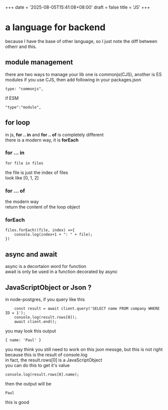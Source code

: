 +++
date = '2025-08-05T15:41:08+08:00'
draft = false
title = 'JS'
+++
# a language for backend
because I have the base of other language, so I just note the diff between otherr and this.  
## module management 
there are two ways to manage your lib
one is commonjs(CJS), another is ES modules
if you use CJS, then add following in your packages.json
```
type: "commonjs",
```
if ESM
```
"type":"module",
```
## for loop
in js, **for .. in** and **for .. of** is completely different  
there is a modern way, it is **forEach**
### for ... in
```
for file in files
```
the file is just the index of files  
look like [0, 1, 2]
### for ... of
the modern way  
return the content of the loop object
### forEach
```
files.forEach((file, index) =>{
    console.log(index+1 + ": " + file);
})
```

## async and await
async is a decortaion word for function  
await is only be used in a function decorated by async  

## JavaScriptObject or Json ?
in node-postgres, if you query like this
```
    const result = await client.query('SELECT name FROM company WHERE ID = 1');
    console.log(result.rows[0]);
    await client.end();
```
you may look this output
```
{ name: 'Paul' }
```
you may think you still need to work on this json messge, but this is not right  
because this is the result of console.log  
in fact, the result.rows[0] is a JavaScriptObject  
you can do this to get it's value  
```
console.log(result.rows[0].name);
```
then the output will be
```
Paul
```
this is good
